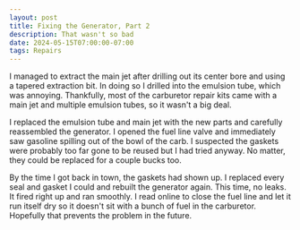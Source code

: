 ```yaml
---
layout: post
title: Fixing the Generator, Part 2
description: That wasn't so bad
date: 2024-05-15T07:00:00-07:00
tags: Repairs
---
```


I managed to extract the main jet after drilling out its center bore and using a tapered extraction bit. In doing so I drilled into the emulsion tube, which was annoying. Thankfully, most of the carburetor repair kits came with a main jet and multiple emulsion tubes, so it wasn't a big deal. 

I replaced the emulsion tube and main jet with the new parts and carefully reassembled the generator. I opened the fuel line valve and immediately saw gasoline spilling out of the bowl of the carb. I suspected the gaskets were probably too far gone to be reused but I had tried anyway. No matter, they could be replaced for a couple bucks too.

By the time I got back in town, the gaskets had shown up. I replaced every seal and gasket I could and rebuilt the generator again. This time, no leaks. It fired right up and ran smoothly. I read online to close the fuel line and let it run itself dry so it doesn't sit with a bunch of fuel in the carburetor. Hopefully that prevents the problem in the future.